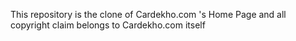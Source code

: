This repository is the clone of Cardekho.com 's Home Page and all copyright claim belongs to Cardekho.com itself
